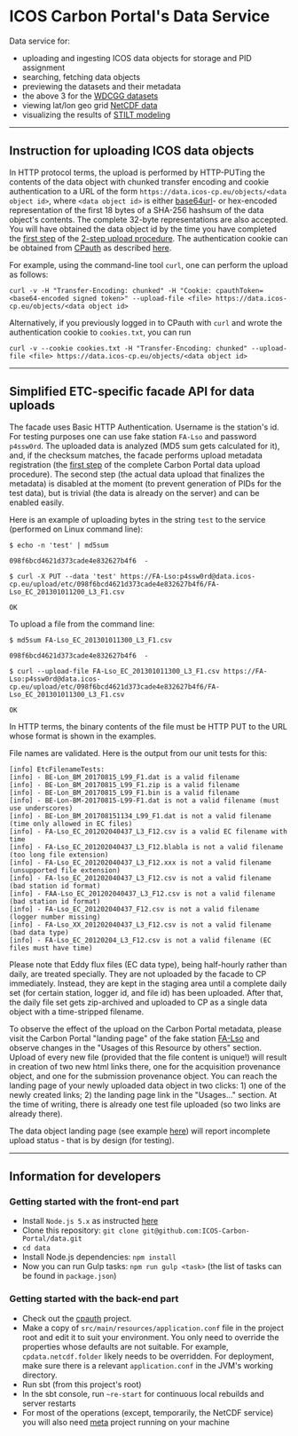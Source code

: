 # ICOS Carbon Portal's Data Service

Data service for:

- uploading and ingesting ICOS data objects for storage and PID assignment
- searching, fetching data objects
- previewing the datasets and their metadata
- the above 3 for the [WDCGG datasets](https://data.icos-cp.eu/portal/)
- viewing lat/lon geo grid [NetCDF data](https://data.icos-cp.eu/netcdf/)
- visualizing the results of [STILT modeling](https://data.icos-cp.eu/stilt/)

---

## Instruction for uploading ICOS data objects
In HTTP protocol terms, the upload is performed by HTTP-PUTing the contents of the data object with chunked transfer encoding and cookie authentication to a URL of the form `https://data.icos-cp.eu/objects/<data object id>`, where `<data object id>` is either [base64url](https://en.wikipedia.org/wiki/Base64#URL_applications)- or hex-encoded representation of the first 18 bytes of a SHA-256 hashsum of the data object's contents. The complete 32-byte representations are also accepted. You will have obtained the data object id by the time you have completed the [first step](https://github.com/ICOS-Carbon-Portal/meta#registering-the-metadata-package) of the [2-step upload procedure](https://github.com/ICOS-Carbon-Portal/meta#data-object-registration-and-upload-instructions). The authentication cookie can be obtained from [CPauth](https://cpauth.icos-cp.eu) as described [here](https://github.com/ICOS-Carbon-Portal/meta#authentication).

For example, using the command-line tool `curl`, one can perform the upload as follows:

`curl -v -H "Transfer-Encoding: chunked" -H "Cookie: cpauthToken=<base64-encoded signed token>" --upload-file <file> https://data.icos-cp.eu/objects/<data object id>`

Alternatively, if you previously logged in to CPauth with `curl` and wrote the authentication cookie to `cookies.txt`, you can run

`curl -v --cookie cookies.txt -H "Transfer-Encoding: chunked" --upload-file <file> https://data.icos-cp.eu/objects/<data object id>`

---

## Simplified ETC-specific facade API for data uploads
The facade uses Basic HTTP Authentication. Username is the station's id.
For testing purposes one can use fake station `FA-Lso` and password `p4ssw0rd`.
The uploaded data is analyzed (MD5 sum gets calculated for it), and, if the checksum matches, the facade performs upload metadata registration (the [first step](https://github.com/ICOS-Carbon-Portal/meta#registering-the-metadata-package) of the complete Carbon Portal data upload procedure).
The second step (the actual data upload that finalizes the metadata) is disabled at the moment (to prevent generation of PIDs for the test data), but is trivial (the data is already on the server) and can be enabled easily.

Here is an example of uploading bytes in the string `test` to the service (performed on Linux command line):

`$ echo -n 'test' | md5sum`

`098f6bcd4621d373cade4e832627b4f6  -`

`$ curl -X PUT --data 'test' https://FA-Lso:p4ssw0rd@data.icos-cp.eu/upload/etc/098f6bcd4621d373cade4e832627b4f6/FA-Lso_EC_201301011200_L3_F1.csv`

`OK`

To upload a file from the command line:

`$ md5sum FA-Lso_EC_201301011300_L3_F1.csv`

`098f6bcd4621d373cade4e832627b4f6  -`

`$ curl --upload-file FA-Lso_EC_201301011300_L3_F1.csv https://FA-Lso:p4ssw0rd@data.icos-cp.eu/upload/etc/098f6bcd4621d373cade4e832627b4f6/FA-Lso_EC_201301011300_L3_F1.csv`

`OK`

In HTTP terms, the binary contents of the file must be HTTP PUT to the URL whose format is shown in the examples. 

File names are validated. Here is the output from our unit tests for this:

	[info] EtcFilenameTests:
	[info] - BE-Lon_BM_20170815_L99_F1.dat is a valid filename
	[info] - BE-Lon_BM_20170815_L99_F1.zip is a valid filename
	[info] - BE-Lon_BM_20170815_L99_F1.bin is a valid filename
	[info] - BE-Lon-BM-20170815-L99-F1.dat is not a valid filename (must use underscores)
	[info] - BE-Lon_BM_201708151134_L99_F1.dat is not a valid filename (time only allowed in EC files)
	[info] - FA-Lso_EC_201202040437_L3_F12.csv is a valid EC filename with time
	[info] - FA-Lso_EC_201202040437_L3_F12.blabla is not a valid filename (too long file extension)
	[info] - FA-Lso_EC_201202040437_L3_F12.xxx is not a valid filename (unsupported file extension)
	[info] - FA-lso_EC_201202040437_L3_F12.csv is not a valid filename (bad station id format)
	[info] - FAA-Lso_EC_201202040437_L3_F12.csv is not a valid filename (bad station id format)
	[info] - FA-Lso_EC_201202040437_F12.csv is not a valid filename (logger number missing)
	[info] - FA-Lso_XX_201202040437_L3_F12.csv is not a valid filename (bad data type)
	[info] - FA-Lso_EC_20120204_L3_F12.csv is not a valid filename (EC files must have time)

Please note that Eddy flux files (EC data type), being half-hourly rather than daily, are treated specially. They are not uploaded by the facade to CP immediately. Instead, they are kept in the staging area until a complete daily set (for certain station, logger id, and file id) has been uploaded. After that, the daily file set gets zip-archived and uploaded to CP as a single data object with a time-stripped filename.

To observe the effect of the upload on the Carbon Portal metadata, please visit the Carbon Portal "landing page" of the fake station [FA-Lso](http://meta.icos-cp.eu/resources/stations/ES_FA-Lso) and observe changes in the "Usages of this Resource by others" section.
Upload of every new file (provided that the file content is unique!) will result in creation of two new html links there, one for the acquisition provenance object, and one for the submission provenance object.
You can reach the landing page of your newly uploaded data object in two clicks: 1) one of the newly created links; 2) the landing page link in the "Usages..." section.
At the time of writing, there is already one test file uploaded (so two links are already there).

The data object landing page (see example [here](https://meta.icos-cp.eu/objects/9-UPzv1eohIyxT1JYrBjp4kY)) will report incomplete upload status - that is by design (for testing).

---
## Information for developers

### Getting started with the front-end part

- Install `Node.js 5.x` as instructed [here](https://github.com/nodesource/distributions)
- Clone this repository: `git clone git@github.com:ICOS-Carbon-Portal/data.git`
- `cd data`
- Install Node.js dependencies: `npm install`
- Now you can run Gulp tasks: `npm run gulp <task>` (the list of tasks can be found in `package.json`)

### Getting started with the back-end part

- Check out the [cpauth](https://github.com/ICOS-Carbon-Portal/cpauth) project.
- Make a copy of `src/main/resources/application.conf` file in the project root and edit it to suit your environment. You only need to override the properties whose defaults are not suitable. For example, `cpdata.netcdf.folder` likely needs to be overridden. For deployment, make sure there is a relevant `application.conf` in the JVM's working directory.
- Run sbt (from this project's root)
- In the sbt console, run `~re-start` for continuous local rebuilds and server restarts
- For most of the operations (except, temporarily, the NetCDF service) you will also need [meta](https://github.com/ICOS-Carbon-Portal/meta) project running on your machine

